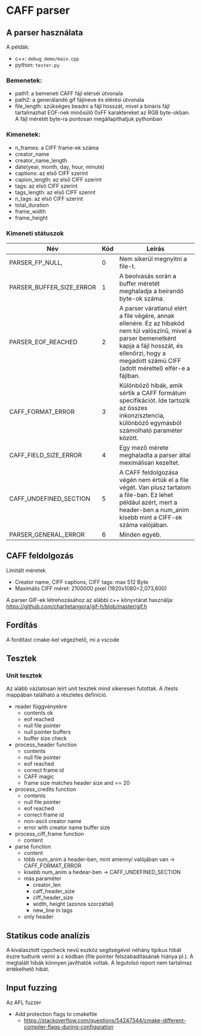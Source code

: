 # CAFF parser

## A parser használata

A példák:
* c++: `debug_demo/main.cpp`
* python: `tester.py`

### Bemenetek:
* path1: a bemeneti CAFF fájl elérséi útvonala
* path2: a generálandó gif fájlneve és elérési útvonala
* file_length: szükséges beadni a fájl hosszát, mivel a bináris fájl tartalmazhat EOF-nek minősülő 0xFF karaktereket az RGB byte-okban. A fájl méretét byte-ra pontosan megállapíthatjuk pythonban

### Kimenetek:
* n_frames: a CIFF frame-ek száma
* creator_name
* creator_name_length
* date(year, month, day, hour, minute)
* captions: az első CIFF szerint
* capion_length: az első CIFF szerint
* tags: az első CIFF szerint
* tags_length: az első CIFF szerint
* n_tags: az első CIFF szerint
* total_duration
* frame_width
* frame_height

### Kimeneti státuszok

| Név | Kód | Leírás  |
|---|---|---|
| PARSER_FP_NULL,          | 0 | Nem sikerül megnyitni a file-t. |
| PARSER_BUFFER_SIZE_ERROR | 1 | A beolvasás során a buffer méretét meghaladja a beírandó byte-ok száma. |
| PARSER_EOF_REACHED       | 2 | A parser váratlanul elért a file végére, annak ellenére. Ez az hibakód nem túl valószínű, mivel a parser bemenetként kapja a fájl hosszát, és ellenőrzi, hogy a megadott számú CIFF (adott mérettel) elfér-e a fájlban. |
| CAFF_FORMAT_ERROR        | 3 | Különböző hibák, amik sértik a CAFF formátum specifikációt. Ide tartozik az összes inkonzisztencia, különböző egymásból számolható paraméter között. |
| CAFF_FIELD_SIZE_ERROR    | 4 | Egy mező mérete meghaladta a parser által meximálisan kezeltet. |
| CAFF_UNDEFINED_SECTION   | 5 | A CAFF feldolgozása végén nem értük el a file végét. Van plusz tartalom a file-ban. Ez lehet például azért, mert a header-ben a num_anim kisebb mint a CIFF-ek száma valójában. |
| PARSER_GENERAL_ERROR     | 6 | Minden egyéb. |

## CAFF feldolgozás

Limitált méretek
* Creator name, CIFF captions, CIFF tags:  max 512 Byte
* Maximális CIFF méret: 2100000 pixel (1920x1080=2,073,600)

A parser GIF-ek létrehozásához az alábbi c++ könyvtárat használja:
https://github.com/charlietangora/gif-h/blob/master/gif.h

## Fordítás
A fordítást cmake-kel végezhető, mi a vscode

## Tesztek

### Unit tesztek

Az alább vázlatosan leírt unit tesztek mind sikeresen futottak. A /tests mappában található a részletes definíció.

* reader függvényekre
    * contents ok
    * eof reached
    * null file pointer
    * null pointer buffers
    * buffer size check
* process_header function
    * contents
    * null file pointer
    * eof reached
    * correct frame id
    * CAFF magic 
    * frame size matches header size and == 20
* process_credits function
    * contents
    * null file pointer
    * eof reached
    * correct frame id
    * non-ascii creator name
    * error with creator name buffer size
* process_ciff_frame function
    * content
* parse function
    * content
    * több num_anim a header-ben, mint amennyi valójában van -> CAFF_FORMAT_ERROR
    * kisebb num_anim a hedear-ben -> CAFF_UNDEFINED_SECTION
    * más paraméter
        * creator_len
        * caff_header_size
        * ciff_header_size
        * width, height (azonos szorzattal)
        * new_line in tags
    * only header

## Statikus code analízis

A kiválasztott cppcheck nevű eszköz segítségével néhány tipikus hibát észre tudtunk venni a c kódban (file pointer felszabadításának hiánya pl.). A megtalált hibák könnyen javíthatók voltak. A legutolsó report nem tartalmaz értékelhető hibát.

## Input fuzzing

Az AFL fuzzer

* Add protection flags to cmakefile
    * https://stackoverflow.com/questions/54247344/cmake-different-compiler-flags-during-configuration